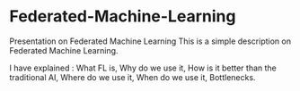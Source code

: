 # Federated-Machine-Learning
Presentation on Federated Machine Learning
This is a simple description on Federated Machine Learning. 

I have explained : 
  What FL is,
  Why do we use it,
  How is it better than the traditional AI,
  Where do we use it,
  When do we use it,
  Bottlenecks.

